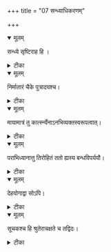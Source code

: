 +++
title = "07 सन्ध्याधिकरणम्"

+++


<details open><summary>मूलम्</summary>

सन्ध्ये सृष्टिराह हि ।
</details>



<details><summary>टीका</summary>

स्वप्नस्थाने जीव एव सृजतीति च चोद्यते । सृजते स हि कर्त्तेति श्रुतिराह हि तत्र च ॥ [315]
</details>



<details open><summary>मूलम्</summary>

निर्मातारं चैके पुत्रादयश्च।
</details>



<details><summary>टीका</summary>

कामानां स्वप्न काले तु निर्माता जीव एव हि । वदन्त्येके शाखिनश्च पुत्रादीन् कामशब्दतः ॥ [316]
</details>



<details open><summary>मूलम्</summary>

मायामात्रं तु कार्त्स्न्येनाऽनभिव्यक्तस्वरूपत्वात्।
</details>



<details><summary>टीका</summary>

स्वप्ने यत्सृष्टमाम्नातं तदिदं ब्रह्मणा कृतम् । आश्चर्यभूतं जीवे न सत्यसङ्कल्पता तदा ॥ [317]
</details>



<details open><summary>मूलम्</summary>

पराभिध्यानात्तु तिरोहितं ततो ह्यस्य बन्धविपर्ययौ।
</details>



<details><summary>टीका</summary>

अनादिकृतपापेन ब्रह्मसङ्कल्पतस्तदा । तिरोहितं सत्यतादि बन्धमोक्षौ ततोऽस्य हि ॥ [318]
</details>



<details open><summary>मूलम्</summary>

देहयोगाद्वा सोऽपि।
</details>



<details><summary>टीका</summary>

तिरोभावो गुणानां तु सृष्टौ देहस्य योगतः । प्रळये प्रकृतेर्योगमात्रेणैव तथा भवेत् ॥ [319]
</details>



<details open><summary>मूलम्</summary>

सूचकश्च हि श्रुतेराचक्षते च तद्विदः।
</details>



<details><summary>टीका</summary>

शुभादिसूचकस्वप्न(ः) इति श्रुत्या हि दृस्यते । तद्विदां वचनाच्चैव न जीवस्यात्र कर्तृता ॥ [320]
</details>

